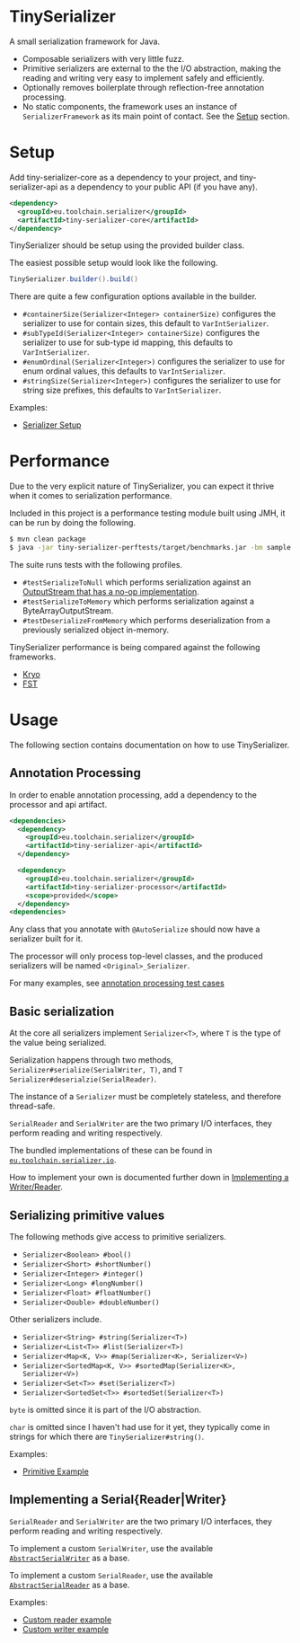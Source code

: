 # TinySerializer

A small serialization framework for Java.

* Composable serializers with very little fuzz.
* Primitive serializers are external to the the I/O abstraction, making the
  reading and writing very easy to implement safely and efficiently.
* Optionally removes boilerplate through reflection-free annotation processing.
* No static components, the framework uses an instance of `SerializerFramework`
  as its main point of contact.
  See the [Setup](#setup) section.

# Setup

Add tiny-serializer-core as a dependency to your project, and tiny-serializer-api as
a dependency to your public API (if you have any).

```xml
<dependency>
  <groupId>eu.toolchain.serializer</groupId>
  <artifactId>tiny-serializer-core</artifactId>
</dependency>
```

TinySerializer should be setup using the provided builder class.

The easiest possible setup would look like the following.

```java
TinySerializer.builder().build()
```

There are quite a few configuration options available in the builder.

* `#containerSize(Serializer<Integer> containerSize)` configures the serializer
  to use for contain sizes, this default to `VarIntSerializer`.
* `#subTypeId(Serializer<Integer> containerSize)` configures the serializer to
  use for sub-type id mapping, this defaults to `VarIntSerializer`.
* `#enumOrdinal(Serializer<Integer>)` configures the serializer to use for
  enum ordinal values, this defaults to `VarIntSerializer`.
* `#stringSize(Serializer<Integer>)` configures the serializer to use for
  string size prefixes, this defaults to `VarIntSerializer`.

Examples:

* [Serializer Setup](tiny-serializer-core/src/example/java/eu/toolchain/examples/SerializerSetup.java)

# Performance

Due to the very explicit nature of TinySerializer, you can expect it thrive
when it comes to serialization performance.

Included in this project is a performance testing module built using JMH, it
can be run by doing the following.

```sh
$ mvn clean package
$ java -jar tiny-serializer-perftests/target/benchmarks.jar -bm sample -bu ns
```

The suite runs tests with the following profiles.

* `#testSerializeToNull` which performs serialization against an [OutputStream
  that has a no-op implementation](tiny-serializer-perftests/src/main/java/eu/toolchain/serializer/perftests/NullOutputStream.java).
* `#testSerializeToMemory` which performs serialization against
  a ByteArrayOutputStream.
* `#testDeserializeFromMemory` which performs deserialization from a previously
  serialized object in-memory.

TinySerializer performance is being compared against the following frameworks.

* [Kryo](https://github.com/EsotericSoftware/kryo)
* [FST](https://github.com/RuedigerMoeller/fast-serialization)

# Usage

The following section contains documentation on how to use TinySerializer.

## Annotation Processing

In order to enable annotation processing, add a dependency to the processor and
api artifact.

```xml
<dependencies>
  <dependency>
    <groupId>eu.toolchain.serializer</groupId>
    <artifactId>tiny-serializer-api</artifactId>
  </dependency>

  <dependency>
    <groupId>eu.toolchain.serializer</groupId>
    <artifactId>tiny-serializer-processor</artifactId>
    <scope>provided</scope>
  </dependency>
<dependencies>
```

Any class that you annotate with `@AutoSerialize` should now have a serializer
built for it.

The processor will only process top-level classes, and the produced serializers
will be named `<Original>_Serializer`.

For many examples, see [annotation processing test
cases](tiny-serializer-processor/src/test/resources/eu/toolchain/serializer/processor)

## Basic serialization

At the core all serializers implement `Serializer<T>`, where `T` is the
type of the value being serialized.

Serialization happens through two methods,
`Serializer#serialize(SerialWriter, T)`, and
`T Serializer#deserialzie(SerialReader)`.

The instance of a `Serializer` must be completely stateless, and therefore
thread-safe.

`SerialReader` and `SerialWriter` are the two primary I/O interfaces,
they perform reading and writing respectively.

The bundled implementations of these can be found in [`eu.toolchain.serializer.io`](tiny-serializer-core/src/main/java/eu/toolchain/serializer/io).

How to implement your own is documented further down in [Implementing a Writer/Reader](#implementing-a-writer-reader).

## Serializing primitive values

The following methods give access to primitive serializers.

* `Serializer<Boolean> #bool()`
* `Serializer<Short> #shortNumber()`
* `Serializer<Integer> #integer()`
* `Serializer<Long> #longNumber()`
* `Serializer<Float> #floatNumber()`
* `Serializer<Double> #doubleNumber()`

Other serializers include.

* `Serializer<String> #string(Serializer<T>)`
* `Serializer<List<T>> #list(Serializer<T>)`
* `Serializer<Map<K, V>> #map(Serializer<K>, Serializer<V>)`
* `Serializer<SortedMap<K, V>> #sortedMap(Serializer<K>, Serializer<V>)`
* `Serializer<Set<T>> #set(Serializer<T>)`
* `Serializer<SortedSet<T>> #sortedSet(Serializer<T>)`

`byte` is omitted since it is part of the I/O abstraction.

`char` is omitted since I haven't had use for it yet, they typically come
in strings for which there are `TinySerializer#string()`.

Examples:

* [Primitive Example](tiny-serializer-core/src/example/java/eu/toolchain/examples/SerializePrimitiveExample.java)

## Implementing a Serial{Reader|Writer}

`SerialReader` and `SerialWriter` are the two primary I/O interfaces, they perform reading and writing respectively.

To implement a custom `SerialWriter`, use the available [`AbstractSerialWriter`](tiny-serializer-core/src/main/java/eu/toolchain/serializer/io/AbstractSerialWriter.java) as a base.

To implement a custom `SerialReader`, use the available [`AbstractSerialReader`](tiny-serializer-core/src/main/java/eu/toolchain/serializer/io/AbstractSerialReader.java) as a base.

Examples:

* [Custom reader example](tiny-serializer-core/src/example/java/eu/toolchain/examples/SerializeCustomReaderExample.java)
* [Custom writer example](tiny-serializer-core/src/example/java/eu/toolchain/examples/SerializeCustomWriterExample.java)
